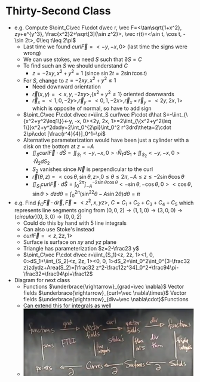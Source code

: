 # Thirty-Second Class
* e.g. Compute $\oint_C\vec F\cdot d\vec r, \vec F=<\tan\sqrt{1+x^2}, zy+e^{y^3}, \frac{x^2}2+\sqrt[3]{\sin z^2}>, \vec r(t)=<\sin t, \cos t, -\sin 2t>, 0\leq t\leq 2\pi$
  * Last time we found $curl\vec F=<-y, -x, 0>$ (last time the signs were wrong)
  * We can use stokes, we need $S$ such that $\partial S=C$
  * To find such an $S$ we should understand $C$
    * $z=-2xy, x^2+y^2=1$ (since $\sin 2t=2\sin t\cos t$)
  * For $S$, change to $z=-2xy, x^2+y^2\leq 1$
    * Need downward orientation
    * $\vec r(x, y)=<x, y, -2xy>, \{x^2+y^2\leq 1\}$ oriented downwards
    * $\vec r_x=<1, 0, -2y>, \vec r_y=<0, 1, -2x>, \vec r_x\times \vec r_y=<2y, 2x, 1>$ which is opposite of normal, so have to add sign
  * $\oint_C\vec F\cdot d\vec r=\iint_S curl\vec F\cdot d\hat S=-\iint_{\{x^2+y^2\leq1\}}<-y, -x, 0><2y, 2x, 1>=2\iint_{\{x^2+y^2\leq 1\}}x^2+y^2dxdy=2\int_0^{2\pi}\int_0^2 r^3drd\theta=2\cdot 2\pi\cdot [\frac{r^4}{4}]_0^1=\pi$
  * Alternative parameterization would have been just a cylinder with a disk on the bottom at $z=-A$
    * $\iint_S curl\vec F\cdot d\hat S=\iint_{S_1}<-y, -x, 0>\cdot\hat N_1 dS_1+\iint_{S_2}<-y, -x, 0>\cdot \hat N_2dS_2$
    * $S_2$ vanishes since $\vec N$ is perpendicular to the curl
    * $\vec r(\theta, z)=<\cos\theta, \sin\theta,  z>, 0\leq\theta\leq2\pi, -A\leq z\leq -2\sin\theta\cos\theta$
    * $\iint_{S_1} curl\vec F\cdot d\hat S=\int_0^{2\pi}\int_{-A}^{-2\sin\theta\cos\theta}<-\sin\theta, -\cos\theta, 0><\cos\theta, \sin\theta>dzd\theta=\int_0^{2\pi}(\sin^22\theta-A\sin2\theta)d\theta=\pi$
* e.g. Find $\oint_C\vec F\cdot d\vec r, \vec F=<z^2, x, yz>$, $C=C_1+C_2+C_3+C_4+C_5$ which represents line segments going from $(0, 0, 2)\rightarrow(1, 1, 0)\rightarrow(3, 0, 0)\rightarrow (circular) (0, 3, 0)\rightarrow(0, 0, 2)$
  * Could do this by hand with $5$ line integrals
  * Can also use Stoke's instead
  * $curl\vec F=<z, 2z, 1>$
  * Surface is surface on $xy$ and $yz$ plane
  * Triangle has parameterization $z=2-\frac23 y$
  * $\oint_C\vec F\cdot d\vec r=\iint_{S_1}<z, 2z, 1><1, 0, 0>dS_1+\iint_{S_2}<z, 2z, 1><0, 0, 1>dS_2=\int_0^2\int_0^{3-\frac32 z}zdydz+Area(S_2)=[\frac32 z^2-\frac12z^34]_0^2+\frac94\pi-\frac32=\frac94\pi+\frac12$
* Diagram for next class
  * Functions $\underbrace{\rightarrow}_{grad=\vec \nabla}$ Vector fields $\underbrace{\rightarrow}_{curl=\vec \nabla\times}$ Vector fields $\underbrace{\rightarrow}_{div=\vec \nabla\cdot}$Functions
  * Can extend this for integrals as well
  * ![](attachments/integral-table.png)